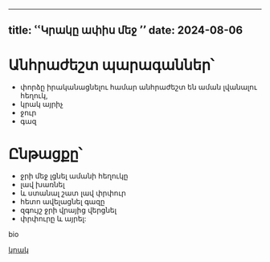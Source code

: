 ---
title: ՙՙԿրակը ափիս մեջ ՚՚
date: 2024-08-06
----


# Անհրաժեշտ պարագաններ՝ 

- փորձը իրականացնելու համար անհրաժեշտ են աման լվանալու հեղուկ, 
- կրակ այրիչ
- ջուր
- գազ

# Ընթացքը՝ 



- ջրի մեջ լցնել ամանի հեղուկը
- լավ խառնել 
- և ստանալ շատ լավ փրփուր
- հետո ավելացնել գազը 
- զգույշ ջրի վրայից վերցնել
- փրփուրը և այրել:







bio

[կրակ](https://youtu.be/bWQdCeHujnw?si=cSUdqqIYgkTwvhDVՙ)
 
